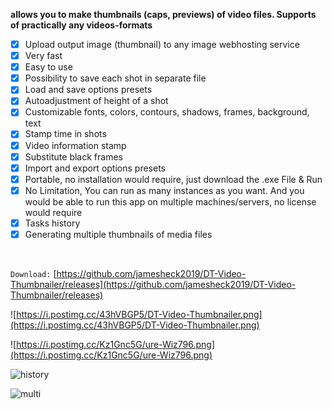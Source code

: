 **allows you to make thumbnails (caps, previews) of video files. Supports of practically any videos-formats**
* [x] Upload output image (thumbnail) to any image webhosting service
* [x] Very fast
* [x] Easy to use
* [x] Possibility to save each shot in separate file
* [x] Load and save options presets
* [x] Autoadjustment of height of a shot
* [x] Customizable fonts, colors, contours, shadows, frames, background, text
* [x] Stamp time in shots
* [x] Video information stamp
* [x] Substitute black frames
* [x] Import and export options presets
* [x] Portable, no installation would require, just download the .exe File & Run
* [x] No Limitation, You can run as many instances as you want. And you would be able to run this app on multiple machines/servers, no license would require
* [x] Tasks history
* [x] Generating multiple thumbnails of media files

<br>

`Download:`
[https://github.com/jamesheck2019/DT-Video-Thumbnailer/releases](https://github.com/jamesheck2019/DT-Video-Thumbnailer/releases)


![https://i.postimg.cc/43hVBGP5/DT-Video-Thumbnailer.png](https://i.postimg.cc/43hVBGP5/DT-Video-Thumbnailer.png)

![https://i.postimg.cc/Kz1Gnc5G/ure-Wiz796.png](https://i.postimg.cc/Kz1Gnc5G/ure-Wiz796.png)

![history](https://i.postimg.cc/fbh3kWXH/DT-Video-Thumbnailer-Y7y-MTI5i-Lk.png)

![multi](https://i.postimg.cc/Xv8SM3bG/DT-Video-Thumbnailer-VDEVae-Rjh-D.png)
